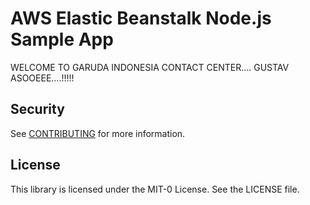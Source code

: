 # AWS Elastic Beanstalk Node.js Sample App

WELCOME TO GARUDA INDONESIA CONTACT CENTER.... GUSTAV ASOOEEE....!!!!!

## Security

See [CONTRIBUTING](CONTRIBUTING.md#security-issue-notifications) for more information.

## License

This library is licensed under the MIT-0 License. See the LICENSE file.

